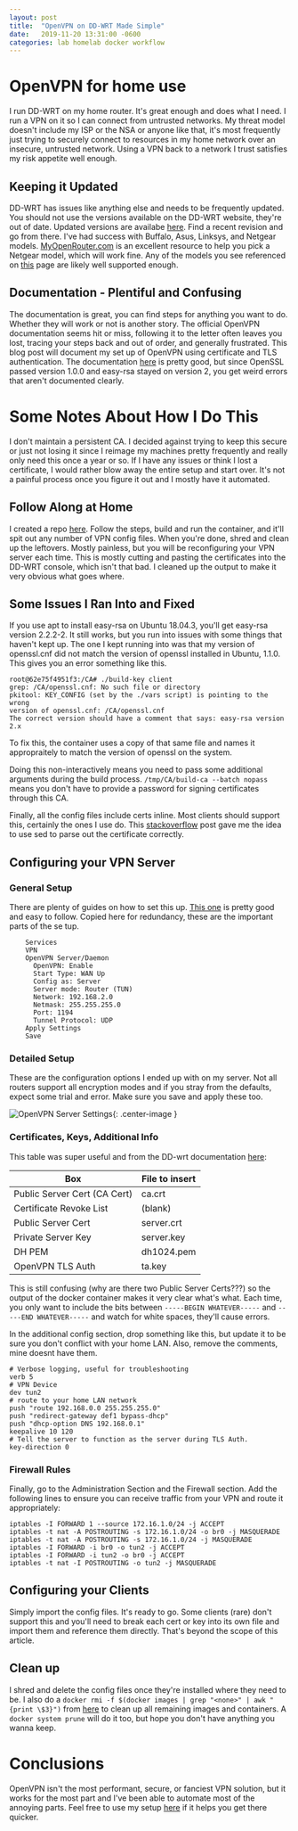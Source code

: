 ```yaml
---
layout: post
title:  "OpenVPN on DD-WRT Made Simple"
date:   2019-11-20 13:31:00 -0600
categories: lab homelab docker workflow
---
```




# OpenVPN for home use

I run DD-WRT on my home router. It's great enough and does what I need. I run a VPN on it so I can connect from untrusted networks. My threat model doesn't include my ISP or the NSA or anyone like that, it's most frequently just trying to securely connect to resources in my home network over an insecure, untrusted network. Using a VPN back to a network I trust satisfies my risk appetite well enough.


## Keeping it Updated

DD-WRT has issues like anything else and needs to be frequently updated. You should not use the versions available on the DD-WRT website, they're out of date. Updated versions are availabe [here](https://download1.dd-wrt.com/dd-wrtv2/downloads/betas/2019/). Find a recent revision and go from there. I've had success with Buffalo, Asus, Linksys, and Netgear models. [MyOpenRouter.com](https://www.myopenrouter.com/) is an excellent resource to help you pick a Netgear model, which will work fine. Any of the models you see referenced on [this](https://www.myopenrouter.com/download) page are likely well supported enough. 


## Documentation - Plentiful and Confusing

The documentation is great, you can find steps for anything you want to do. Whether they will work or not is another story. The official OpenVPN documentation seems hit or miss, following it to the letter often leaves you lost, tracing your steps back and out of order, and generally frustrated. This blog post will document my set up of OpenVPN using certificate and TLS authentication. The documentation [here](https://wiki.dd-wrt.com/wiki/index.php/VPN_(the_easy_way)_v24+#Creating_Certificates_using_Ubuntu_Linux) is pretty good, but since OpenSSL passed version 1.0.0 and easy-rsa stayed on version 2, you get weird errors that aren't documented clearly.



# Some Notes About How I Do This

I don't maintain a persistent CA. I decided against trying to keep this secure or just not losing it since I reimage my machines pretty frequently and really only need this once a year or so. If I have any issues or think I lost a certificate, I would rather blow away the entire setup and start over. It's not a painful process once you figure it out and I mostly have it automated. 


## Follow Along at Home

I created a repo [here](https://github.com/remotephone/openvpn_cert_generator). Follow the steps, build and run the container, and it'll spit out any number of VPN config files. When you're done, shred and clean up the leftovers. Mostly painless, but you will be reconfiguring your VPN server each time. This is mostly cutting and pasting the certificates into the DD-WRT console, which isn't that bad. I cleaned up the output to make it very obvious what goes where. 


## Some Issues I Ran Into and Fixed

If you use apt to install easy-rsa on Ubuntu 18.04.3, you'll get easy-rsa version 2.2.2-2. It still works, but you run into issues with some things that haven't kept up. The one I kept running into was that my version of openssl.cnf did not match the version of openssl installed in Ubuntu, 1.1.0. This gives you an error something like this.

~~~
root@62e75f4951f3:/CA# ./build-key client
grep: /CA/openssl.cnf: No such file or directory
pkitool: KEY_CONFIG (set by the ./vars script) is pointing to the wrong
version of openssl.cnf: /CA/openssl.cnf
The correct version should have a comment that says: easy-rsa version 2.x
~~~

To fix this, the container uses a copy of that same file and names it appropraitely to match the version of openssl on the system.

Doing this non-interactively means you need to pass some additional arguments during the build process. `/tmp/CA/build-ca --batch nopass` means you don't have to provide a password for signing certificates through this CA. 

Finally, all the config files include certs inline. Most clients should support this, certainly the ones I use do. This [stackoverflow](https://stackoverflow.com/questions/7103531/how-to-get-the-part-of-a-file-after-the-first-line-that-matches-a-regular-expres) post gave me the idea to use sed to parse out the certificate correctly. 


## Configuring your VPN Server

### General Setup

There are plenty of guides on how to set this up. [This one](https://www.remembertheusers.com/2018/01/0441-configuring-an-openvpn-server-in-dd-wrt-3.html) is pretty good and easy to follow. Copied here for redundancy, these are the important parts of the se tup. 

~~~
    Services
    VPN
    OpenVPN Server/Daemon
      OpenVPN: Enable
      Start Type: WAN Up
      Config as: Server 
      Server mode: Router (TUN)
      Network: 192.168.2.0
      Netmask: 255.255.255.0
      Port: 1194
      Tunnel Protocol: UDP
    Apply Settings
    Save
~~~

### Detailed Setup

These are the configuration options I ended up with on my server. Not all routers support all encryption modes and if you stray from the defaults, expect some trial and error. Make sure you save and apply these too. 

![OpenVPN Server Settings]({{site.url}}/images/openvpn_config.png){: .center-image }


### Certificates, Keys, Additional Info

This table was super useful and from the DD-wrt documentation [here](https://wiki.dd-wrt.com/wiki/index.php/VPN_(the_easy_way)_v24+):


| Box                          | File to insert                 |
|------------------------------|--------------------------------|
| Public Server Cert (CA Cert) | ca.crt                         |
| Certificate Revoke List      | (blank)                        |
| Public Server Cert           | server.crt                     |
| Private Server Key           | server.key                     |
| DH PEM                       | dh1024.pem                     |
| OpenVPN TLS Auth             | ta.key                         |

This is still confusing (why are there two Public Server Certs???) so the output of the docker container makes it very clear what's what. Each time, you only want to include the bits between `-----BEGIN WHATEVER-----` and `-----END WHATEVER-----` and watch for white spaces, they'll cause errors.

In the additional config section, drop something like this, but update it to be sure you don't conflict with your home LAN.  Also, remove the comments, mine doesnt have them. 

~~~
# Verbose logging, useful for troubleshooting
verb 5
# VPN Device
dev tun2
# route to your home LAN network
push "route 192.168.0.0 255.255.255.0"
push "redirect-gateway def1 bypass-dhcp"
push "dhcp-option DNS 192.168.0.1"
keepalive 10 120
# Tell the server to function as the server during TLS Auth. 
key-direction 0
~~~

### Firewall Rules

Finally, go to the Administration Section and the Firewall section. Add the following lines to ensure you can receive traffic from your VPN and route it appropriately:


~~~
iptables -I FORWARD 1 --source 172.16.1.0/24 -j ACCEPT
iptables -t nat -A POSTROUTING -s 172.16.1.0/24 -o br0 -j MASQUERADE
iptables -t nat -A POSTROUTING -s 172.16.1.0/24 -j MASQUERADE
iptables -I FORWARD -i br0 -o tun2 -j ACCEPT
iptables -I FORWARD -i tun2 -o br0 -j ACCEPT
iptables -t nat -I POSTROUTING -o tun2 -j MASQUERADE
~~~

## Configuring your Clients

Simply import the config files. It's ready to go. Some clients (rare) don't support this and you'll need to break each cert or key into its own file and import them and reference them directly. That's beyond the scope of this article. 


## Clean up

I shred and delete the config files once they're installed where they need to be. I also do a `docker rmi -f $(docker images | grep "<none>" | awk "{print \$3}")` from [here](https://forums.docker.com/t/command-to-remove-all-unused-images/20/7) to clean up all remaining images and containers. A `docker system prune` will do it too, but hope you don't have anything you wanna keep.


# Conclusions

OpenVPN isn't the most performant, secure, or fanciest VPN solution, but it works for the most part and I've been able to automate most of the annoying parts. Feel free to use my setup [here](https://github.com/remotephone/openvpn_cert_generator) if it helps you get there quicker.
